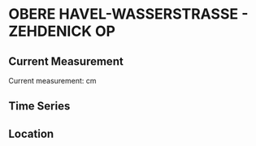 # OBERE HAVEL-WASSERSTRASSE - ZEHDENICK OP

## Current Measurement

Current measurement: <Value topic="rivers/pegel-online/OHW/ZEHDENICK-OP/measurementValue"/> cm

## Time Series

<TimeSeries topic="rivers/pegel-online/OHW/ZEHDENICK-OP/measurementValue" period="week" />

## Location

<WorldMap>
  <Marker lat="52.98346179278214" lon="13.331204743212114" labelTopic="rivers/pegel-online/OHW/ZEHDENICK-OP/measurementValue" />
</WorldMap>
